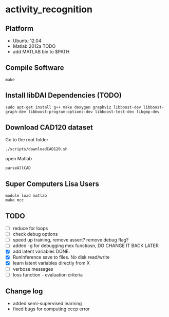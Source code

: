 activity_recognition
====================

Platform
--------

* Ubuntu 12.04
* Matlab 2012a TODO
* add MATLAB bin to $PATH

Compile Software
----------------

    make

Install libDAI Dependencies (TODO)
----------------------------------

    sudo apt-get install g++ make doxygen graphviz libboost-dev libboost-graph-dev libboost-program-options-dev libboost-test-dev libgmp-dev

Download CAD120 dataset
-----------------------

Go to the root folder

    ./scripts/downloadCAD120.sh

open Matlab

    parseAllCAD

Super Computers Lisa Users
--------------------------

    module load matlab
    make mcc


TODO
----

- [ ] reduce for loops
- [ ] check debug options
- [ ] speed up training, remove assert? remove debug flag?
- [ ] added -g for debugging mex functiosn, DO CHANGE IT BACK LATER
- [x] add latent variables DONE.
- [x] RunInference save to files. No disk read/write
- [x] learn latent variables directly from X
- [ ] verbose messages
- [ ] loss function - evaluation criteria

Change log
----------
* added semi-supervised learning
* fixed bugs for computing cccp error

